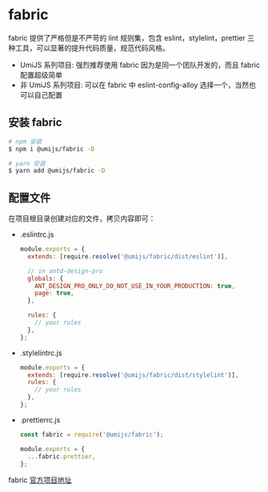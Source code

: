 # fabric

fabric 提供了严格但是不严苛的 lint 规则集，包含 eslint，stylelint，prettier 三种工具，可以显著的提升代码质量，规范代码风格。

- UmiJS 系列项目: 强烈推荐使用 fabric 因为是同一个团队开发的，而且 fabric 配置超级简单
- 非 UmiJS 系列项目: 可以在 fabric 中 eslint-config-alloy 选择一个，当然也可以自己配置

## 安装 fabric

```sh
# npm 安装
$ npm i @umijs/fabric -D

# yarn 安装
$ yarn add @umijs/fabric -D
```

## 配置文件

在项目根目录创建对应的文件，拷贝内容即可：

- .eslintrc.js

  ```js
  module.exports = {
    extends: [require.resolve('@umijs/fabric/dist/eslint')],

    // in antd-design-pro
    globals: {
      ANT_DESIGN_PRO_ONLY_DO_NOT_USE_IN_YOUR_PRODUCTION: true,
      page: true,
    },

    rules: {
      // your rules
    },
  };
  ```

- .stylelintrc.js

  ```js
  module.exports = {
    extends: [require.resolve('@umijs/fabric/dist/stylelint')],
    rules: {
      // your rules
    },
  };
  ```

- .prettierrc.js

  ```js
  const fabric = require('@umijs/fabric');

  module.exports = {
    ...fabric.prettier,
  };
  ```

fabric [官方项目地址](https://github.com/umijs/fabric)
